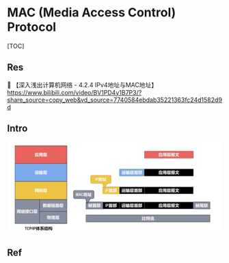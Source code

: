 # MAC (Media Access Control) Protocol

[TOC]



## Res
🔗 【深入浅出计算机网络 - 4.2.4 IPv4地址与MAC地址】 https://www.bilibili.com/video/BV1PD4y1B7P3/?share_source=copy_web&vd_source=7740584ebdab35221363fc24d1582d9d




## Intro
![Screenshot 2022-11-20 at 1.00.50 PM](../../../../../../../../Assets/Pics/Screenshot%202022-11-20%20at%201.00.50%20PM.png)


## Ref

